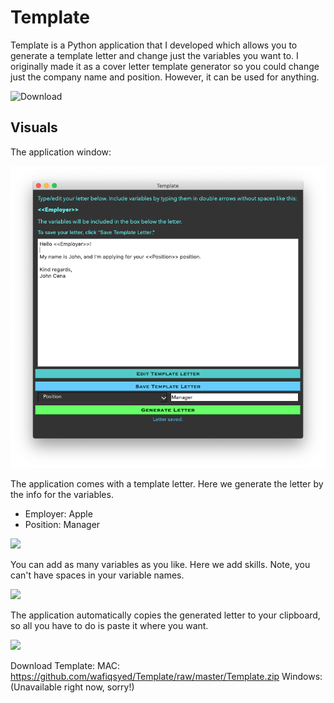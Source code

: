 # Template
Template is a Python application that I developed which allows you to generate a template letter and change just the variables you want to. I originally made it as a cover letter template generator so you could change just the company name and position. However, it can be used for anything.

![Download](https://img.shields.io/badge/Download-Template%20for%20MAC-brightgreen?style=for-the-badge&logo=data:Screenshots/logo.icns)

## Visuals 

The application window:

![](Screenshots/AppUI.png)

The application comes with a template letter. Here we generate the letter by the info for the variables. 
  - Employer: Apple
  - Position: Manager

![](Gifs/GenerateLetter.gif)

You can add as many variables as you like. Here we add skills. Note, you can't have spaces in your variable names. 

![](Gifs/AddVars.gif)

The application automatically copies the generated letter to your clipboard, so all you have to do is paste it where you want. 

![](Gifs/Copy.gif)

Download Template:
MAC: https://github.com/wafiqsyed/Template/raw/master/Template.zip
Windows: (Unavailable right now, sorry!)
